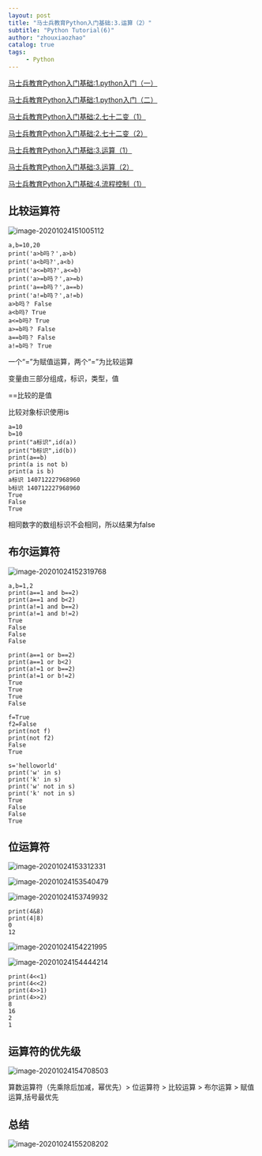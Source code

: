```yaml
---
layout: post
title: "马士兵教育Python入门基础:3.运算（2）"
subtitle: "Python Tutorial(6)"
author: "zhouxiaozhao"
catalog: true
tags:
     - Python
---
```


[马士兵教育Python入门基础:1.python入门（一）](https://www.zhouxiaozhao.cn/2020/09/10/python1/)

[马士兵教育Python入门基础:1.python入门（二）](https://www.zhouxiaozhao.cn/2020/09/12/python2/)

[马士兵教育Python入门基础:2.七十二变（1）](https://www.zhouxiaozhao.cn/2020/09/15/python3/)

[马士兵教育Python入门基础:2.七十二变（2）](https://www.zhouxiaozhao.cn/2020/09/24/python4/)

[马士兵教育Python入门基础:3.运算（1）](https://www.zhouxiaozhao.cn/2020/09/26/python5/)

[马士兵教育Python入门基础:3.运算（2）](https://www.zhouxiaozhao.cn/2020/10/15/python6/)

[马士兵教育Python入门基础:4.流程控制（1）](https://www.zhouxiaozhao.cn/2020/10/17/python7/)

## 比较运算符

![image-20201024151005112](/img/posts/2020.10.15/image-20201024151005112.png)

```
a,b=10,20
print('a>b吗？',a>b)
print('a<b吗?',a<b)
print('a<=b吗?',a<=b)
print('a>=b吗？',a>=b)
print('a==b吗？',a==b)
print('a!=b吗？',a!=b)
a>b吗？ False
a<b吗? True
a<=b吗? True
a>=b吗？ False
a==b吗？ False
a!=b吗？ True
```

一个“=”为赋值运算，两个“=”为比较运算

变量由三部分组成，标识，类型，值

==比较的是值

比较对象标识使用is

```
a=10
b=10
print("a标识",id(a))
print("b标识",id(b))
print(a==b)
print(a is not b)
print(a is b)
a标识 140712227968960
b标识 140712227968960
True
False
True
```

相同数字的数组标识不会相同，所以结果为false

## 布尔运算符

![image-20201024152319768](/img/posts/2020.10.15/image-20201024152319768.png)

```
a,b=1,2
print(a==1 and b==2)
print(a==1 and b<2)
print(a!=1 and b==2)
print(a!=1 and b!=2)
True
False
False
False
```

```
print(a==1 or b==2)
print(a==1 or b<2)
print(a!=1 or b==2)
print(a!=1 or b!=2)
True
True
True
False
```

```
f=True
f2=False
print(not f)
print(not f2)
False
True
```

```
s='helloworld'
print('w' in s)
print('k' in s)
print('w' not in s)
print('k' not in s)
True
False
False
True
```

## 位运算符

![image-20201024153312331](/img/posts/2020.10.15/image-20201024153312331.png)

![image-20201024153540479](/img/posts/2020.10.15/image-20201024153540479.png)

![image-20201024153749932](/img/posts/2020.10.15/image-20201024153749932.png)
```
print(4&8)
print(4|8)
0
12
```

![image-20201024154221995](/img/posts/2020.10.15/image-20201024154221995.png)

![image-20201024154444214](/img/posts/2020.10.15/image-20201024154444214.png)

```
print(4<<1)
print(4<<2)
print(4>>1)
print(4>>2)
8
16
2
1
```

## 运算符的优先级

![image-20201024154708503](/img/posts/2020.10.15/image-20201024154708503.png)

算数运算符（先乘除后加减，幂优先）> 位运算符 > 比较运算 > 布尔运算 > 赋值运算,括号最优先

## 总结

![image-20201024155208202](/img/posts/2020.10.15/image-20201024155208202.png)